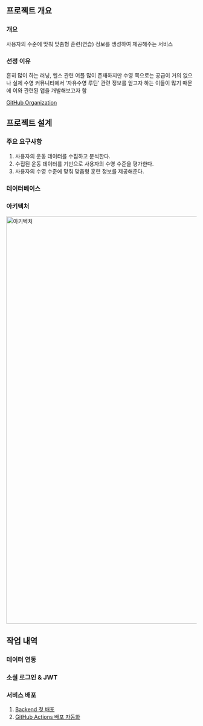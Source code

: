 ## 프로젝트 개요

### 개요

사용자의 수준에 맞춰 맞춤형 훈련(연습) 정보를 생성하여 제공해주는 서비스

### 선정 이유

흔히 많이 하는 러닝, 헬스 관련 어플 많이 존재하지만 수영 쪽으로는 공급이 거의 없으나 실제 수영 커뮤니티에서 ‘자유수영 루틴’ 관련 정보를 얻고자 하는 이들이 많기 때문에 이와 관련된 앱을 개발해보고자 함

[GitHub Organization](https://github.com/SwimmingTutor)

## 프로젝트 설계

### 주요 요구사항

1. 사용자의 운동 데이터를 수집하고 분석한다.
2. 수집된 운동 데이터를 기반으로 사용자의 수영 수준을 평가한다.
3. 사용자의 수영 수준에 맞춰 맞춤형 훈련 정보를 제공해준다.

### 데이터베이스

### 아키텍처
<img width="1078" alt="아키텍처" src="https://github.com/user-attachments/assets/4d69f78d-a120-4223-b026-143fc53861c5">

## 작업 내역

### 데이터 연동

### 소셜 로그인 & JWT

### 서비스 배포
1. [Backend 첫 배포](./docs/deploy/deploy1.md) 
2. [GitHub Actions 배포 자동화](./docs/deploy/deploy2.md)


